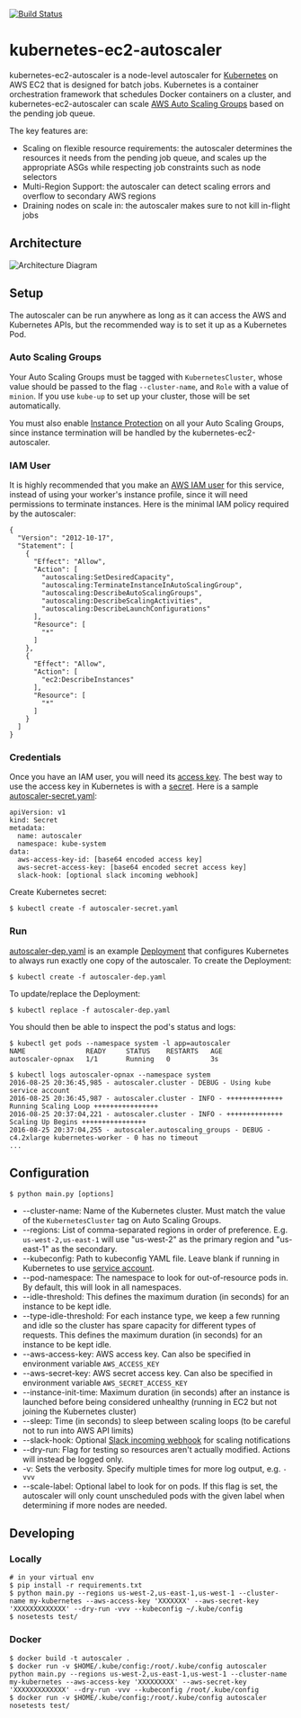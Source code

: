 [![Build Status](https://travis-ci.org/openai/kubernetes-ec2-autoscaler.svg?branch=master)](https://travis-ci.org/openai/kubernetes-ec2-autoscaler)

# kubernetes-ec2-autoscaler

kubernetes-ec2-autoscaler is a node-level autoscaler for [Kubernetes](http://kubernetes.io/)
on AWS EC2 that is designed for batch jobs. Kubernetes is a container orchestration framework
that schedules Docker containers on a cluster, and kubernetes-ec2-autoscaler can scale
[AWS Auto Scaling Groups](http://docs.aws.amazon.com/autoscaling/latest/userguide/WhatIsAutoScaling.html)
based on the pending job queue.

The key features are:
- Scaling on flexible resource requirements: the autoscaler determines the resources it needs
from the pending job queue, and scales up the appropriate ASGs while respecting job
constraints such as node selectors
- Multi-Region Support: the autoscaler can detect scaling errors and overflow to secondary
AWS regions
- Draining nodes on scale in: the autoscaler makes sure to not kill in-flight jobs

## Architecture

![Architecture Diagram](docs/kubernetes-ec2-autoscaler-2.png)

## Setup

The autoscaler can be run anywhere as long as it can access the AWS
and Kubernetes APIs, but the recommended way is to set it up as a
Kubernetes Pod.

### Auto Scaling Groups
Your Auto Scaling Groups must be tagged with `KubernetesCluster`, whose value should be passed
to the flag `--cluster-name`, and `Role` with a value of `minion`. If you use `kube-up` to set
up your cluster, those will be set automatically.

You must also enable [Instance Protection](http://docs.aws.amazon.com/autoscaling/latest/userguide/as-instance-termination.html#instance-protection) on all your Auto Scaling Groups, since instance
termination will be handled by the kubernetes-ec2-autoscaler.

### IAM User
It is highly recommended that you make an [AWS IAM user](http://docs.aws.amazon.com/IAM/latest/UserGuide/id_users.html)
for this service, instead of using your worker's instance profile,
since it will need permissions to terminate instances.
Here is the minimal IAM policy required by the autoscaler:
```
{
  "Version": "2012-10-17",
  "Statement": [
    {
      "Effect": "Allow",
      "Action": [
        "autoscaling:SetDesiredCapacity",
        "autoscaling:TerminateInstanceInAutoScalingGroup",
        "autoscaling:DescribeAutoScalingGroups",
        "autoscaling:DescribeScalingActivities",
        "autoscaling:DescribeLaunchConfigurations"
      ],
      "Resource": [
        "*"
      ]
    },
    {
      "Effect": "Allow",
      "Action": [
        "ec2:DescribeInstances"
      ],
      "Resource": [
        "*"
      ]
    }
  ]
}
```

### Credentials
Once you have an IAM user, you will need its [access key](http://docs.aws.amazon.com/IAM/latest/UserGuide/id_credentials_access-keys.html).
The best way to use the access key in Kubernetes is with a [secret](http://kubernetes.io/docs/user-guide/secrets/).
Here is a sample [autoscaler-secret.yaml](autoscaler-secret.yaml):
```
apiVersion: v1
kind: Secret
metadata:
  name: autoscaler
  namespace: kube-system
data:
  aws-access-key-id: [base64 encoded access key]
  aws-secret-access-key: [base64 encoded secret access key]
  slack-hook: [optional slack incoming webhook]
```
Create Kubernetes secret:
```
$ kubectl create -f autoscaler-secret.yaml
```

### Run
[autoscaler-dep.yaml](autoscaler-dep.yaml) is an example [Deployment](https://kubernetes.io/docs/concepts/workloads/controllers/deployment/) that configures Kubernetes to always run exactly one copy of the 
autoscaler.
To create the Deployment:
```
$ kubectl create -f autoscaler-dep.yaml
```
To update/replace the Deployment:
```
$ kubectl replace -f autoscaler-dep.yaml
```
You should then be able to inspect the pod's status and logs:
```
$ kubectl get pods --namespace system -l app=autoscaler
NAME               READY     STATUS    RESTARTS   AGE
autoscaler-opnax   1/1       Running   0          3s

$ kubectl logs autoscaler-opnax --namespace system
2016-08-25 20:36:45,985 - autoscaler.cluster - DEBUG - Using kube service account
2016-08-25 20:36:45,987 - autoscaler.cluster - INFO - ++++++++++++++ Running Scaling Loop ++++++++++++++++
2016-08-25 20:37:04,221 - autoscaler.cluster - INFO - ++++++++++++++ Scaling Up Begins ++++++++++++++++
2016-08-25 20:37:04,255 - autoscaler.autoscaling_groups - DEBUG - c4.2xlarge kubernetes-worker - 0 has no timeout
...
```

## Configuration

```
$ python main.py [options]
```

- --cluster-name: Name of the Kubernetes cluster. Must match the value of the `KubernetesCluster` tag on Auto Scaling Groups.
- --regions: List of comma-separated regions in order of preference. E.g. `us-west-2,us-east-1` will use "us-west-2" as the
primary region and "us-east-1" as the secondary.
- --kubeconfig: Path to kubeconfig YAML file. Leave blank if running in Kubernetes to use [service account](http://kubernetes.io/docs/user-guide/service-accounts/).
- --pod-namespace: The namespace to look for out-of-resource pods in. By default, this will look in all namespaces.
- --idle-threshold: This defines the maximum duration (in seconds) for an instance to be kept idle.
- --type-idle-threshold: For each instance type, we keep a few running and idle so the cluster has spare capacity for different types of requests. This defines the maximum duration (in seconds) for an instance to be kept idle.
- --aws-access-key: AWS access key. Can also be specified in environment variable `AWS_ACCESS_KEY`
- --aws-secret-key: AWS secret access key. Can also be specified in environment variable `AWS_SECRET_ACCESS_KEY`
- --instance-init-time: Maximum duration (in seconds) after an instance is launched before being considered unhealthy (running in EC2 but not joining the Kubernetes cluster)
- --sleep: Time (in seconds) to sleep between scaling loops (to be careful not to run into AWS API limits)
- --slack-hook: Optional [Slack incoming webhook](https://api.slack.com/incoming-webhooks) for scaling notifications
- --dry-run: Flag for testing so resources aren't actually modified. Actions will instead be logged only.
- -v: Sets the verbosity. Specify multiple times for more log output, e.g. `-vvv`
- --scale-label: Optional label to look for on pods. If this flag is set, the autoscaler will only count unscheduled pods with the given label when determining if more nodes are needed.



## Developing

### Locally
```
# in your virtual env
$ pip install -r requirements.txt
$ python main.py --regions us-west-2,us-east-1,us-west-1 --cluster-name my-kubernetes --aws-access-key 'XXXXXXX' --aws-secret-key 'XXXXXXXXXXXXX' --dry-run -vvv --kubeconfig ~/.kube/config
$ nosetests test/
```

### Docker
```
$ docker build -t autoscaler .
$ docker run -v $HOME/.kube/config:/root/.kube/config autoscaler python main.py --regions us-west-2,us-east-1,us-west-1 --cluster-name my-kubernetes --aws-access-key 'XXXXXXXXX' --aws-secret-key 'XXXXXXXXXXXXX' --dry-run -vvv --kubeconfig /root/.kube/config
$ docker run -v $HOME/.kube/config:/root/.kube/config autoscaler nosetests test/
```
